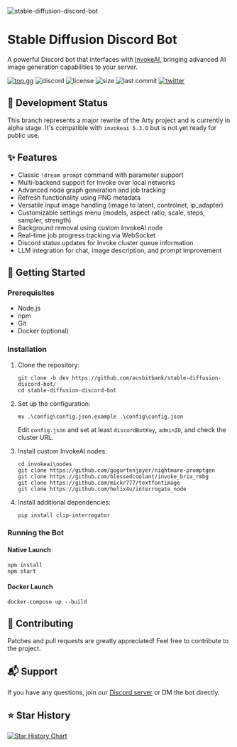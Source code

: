 ![stable-diffusion-discord-bot](https://github.com/ausbitbank/stable-diffusion-discord-bot/assets/1692203/ab84734b-1c40-4216-8c5b-14cecc93f69d)

# Stable Diffusion Discord Bot

A powerful Discord bot that interfaces with [InvokeAI](https://github.com/invoke-ai/InvokeAI), bringing advanced AI image generation capabilities to your server.

[![top.gg](https://top.gg/api/widget/servers/973484171534172170.svg)](https://top.gg/bot/973484171534172170)
![discord](https://img.shields.io/discord/419390618209353730?style=plastic)
![license](https://img.shields.io/github/license/ausbitbank/stable-diffusion-discord-bot?style=plastic)
![size](https://img.shields.io/github/repo-size/ausbitbank/stable-diffusion-discord-bot?style=plastic)
![last commit](https://img.shields.io/github/last-commit/ausbitbank/stable-diffusion-discord-bot/arty2-invoke4-WIP?style=plastic)
[![twitter](https://img.shields.io/twitter/follow/ausbitbank?style=social)](https://twitter.com/ausbitbank)

## 🚧 Development Status

This branch represents a major rewrite of the Arty project and is currently in alpha stage. It's compatible with `invokeai 5.3.0` but is not yet ready for public use.

## ✨ Features

- Classic `!dream prompt` command with parameter support
- Multi-backend support for Invoke over local networks
- Advanced node graph generation and job tracking
- Refresh functionality using PNG metadata
- Versatile input image handling (image to latent, controlnet, ip_adapter)
- Customizable settings menu (models, aspect ratio, scale, steps, sampler, strength)
- Background removal using custom InvokeAI node
- Real-time job progress tracking via WebSocket
- Discord status updates for Invoke cluster queue information
- LLM integration for chat, image description, and prompt improvement

## 🚀 Getting Started

### Prerequisites

- Node.js
- npm
- Git
- Docker (optional)

### Installation

1. Clone the repository:
   ```
   git clone -b dev https://github.com/ausbitbank/stable-diffusion-discord-bot/
   cd stable-diffusion-discord-bot
   ```

2. Set up the configuration:
   ```
   mv .\config\config.json.example .\config\config.json
   ```
   Edit `config.json` and set at least `discordBotKey`, `adminID`, and check the cluster URL.

3. Install custom InvokeAI nodes:
   ```
   cd invokeai\nodes
   git clone https://github.com/gogurtenjoyer/nightmare-promptgen
   git clone https://github.com/blessedcoolant/invoke_bria_rmbg
   git clone https://github.com/mickr777/textfontimage
   git clone https://github.com/helix4u/interrogate_node
   ```

4. Install additional dependencies:
   ```
   pip install clip-interrogator
   ```

### Running the Bot

#### Native Launch

```
npm install
npm start
```

#### Docker Launch
```
docker-compose up --build
```

## 🤝 Contributing

Patches and pull requests are greatly appreciated! Feel free to contribute to the project.

## 📬 Support

If you have any questions, join our [Discord server](https://discord.gg/ausbit-s-stuff-and-things-419390618209353730) or DM the bot directly.

## ⭐ Star History

[![Star History Chart](https://api.star-history.com/svg?repos=ausbitbank/stable-diffusion-discord-bot&type=Date)](https://star-history.com/#ausbitbank/stable-diffusion-discord-bot&Date)
